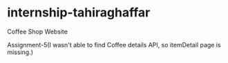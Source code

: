 # internship-tahiraghaffar
Coffee Shop Website

Assignment-5(I wasn't able to find Coffee details API, so itemDetail page is missing.)
